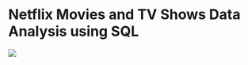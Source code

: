    # Netflix Movies and TV Shows Data Analysis using SQL

![](https://github.com/PuneetSingh14/SQL-Projects/blob/main/logo.png)
